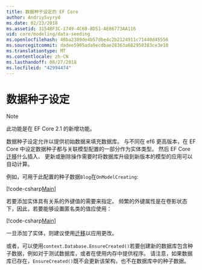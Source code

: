 ```yaml
---
title: 数据种子设定的 EF Core
author: AndriySvyryd
ms.date: 02/23/2018
ms.assetid: 3154BF3C-1749-4C60-8D51-AE86773AA116
uid: core/modeling/data-seeding
ms.openlocfilehash: 48ba2389de4b57dbe4c2b2124911c71440d45556
ms.sourcegitcommit: dadee5905ada9ecdbae28363a682950383ce3e10
ms.translationtype: MT
ms.contentlocale: zh-CN
ms.lasthandoff: 08/27/2018
ms.locfileid: "42994474"
---
```

# <a name="data-seeding"></a>数据种子设定

> [!NOTE]  
> 此功能是在 EF Core 2.1 的新增功能。

数据种子设定允许以提供初始数据来填充数据库。 与不同在 ef6 更高版本，在 EF Core 中设定数据种子都与关联模型配置的一部分作为实体类型。 然后 EF Core [迁移](xref:core/managing-schemas/migrations/index)什么插入、 更新或删除操作需要时将数据库升级到新版本的模型的应用可以自动计算。

例如，可用于此配置的种子数据`Blog`在`OnModelCreating`:

[!code-csharp[Main](../../../samples/core/DataSeeding/DataSeedingContext.cs?name=BlogSeed)]

若要添加实体具有关系的外键值的需要来指定。 频繁的外键属性是在卷影状态下，因此，若要能够设置匿名类的值应使用：

[!code-csharp[Main](../../../samples/core/DataSeeding/DataSeedingContext.cs?name=PostSeed)]

一旦添加了实体，则建议使用[迁移](xref:core/managing-schemas/migrations/index)以应用更改。 

或者，可以使用`context.Database.EnsureCreated()`若要创建新的数据库包含种子数据，例如对于测试数据库，或者在使用内存中提供程序。 请注意，如果数据库已存在，`EnsureCreated()`既不会更新该架构，也不在数据库中的种子数据。
